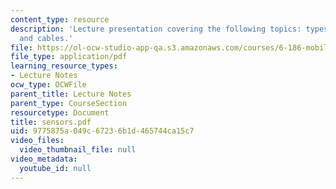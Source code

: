 ```yaml
---
content_type: resource
description: 'Lecture presentation covering the following topics: types of sensors,
  and cables.'
file: https://ol-ocw-studio-app-qa.s3.amazonaws.com/courses/6-186-mobile-autonomous-systems-laboratory-january-iap-2005/9775875a049c67236b1d465744ca15c7_sensors.pdf
file_type: application/pdf
learning_resource_types:
- Lecture Notes
ocw_type: OCWFile
parent_title: Lecture Notes
parent_type: CourseSection
resourcetype: Document
title: sensors.pdf
uid: 9775875a-049c-6723-6b1d-465744ca15c7
video_files:
  video_thumbnail_file: null
video_metadata:
  youtube_id: null
---
```

